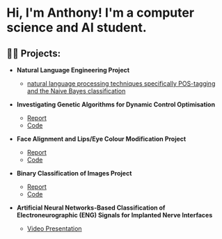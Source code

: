 <h1>Hi, I'm Anthony! I'm a computer science and AI student.</h1>

<h2>👨‍💻 Projects:</h2>

- <b>Natural Language Engineering Project</b>
  - [natural language processing techniques specifically POS-tagging and the Naive Bayes classification](https://github.com/anthonyguerges/anthonyguerges/blob/main/Projects/NLE_project.ipynb)
  
- <b>Investigating Genetic Algorithms for Dynamic Control Optimisation</b>
  - [Report](https://github.com/anthonyguerges/anthonyguerges/blob/main/Projects/Investigating%20Genetic%20Algorithms%20for%20Dynamic%20Control%20Optimisation/AIAB%20Report%20Coursework%20No2%20CandNo%20262809.pdf) 
  - [Code](https://github.com/anthonyguerges/anthonyguerges/blob/main/Projects/Investigating%20Genetic%20Algorithms%20for%20Dynamic%20Control%20Optimisation/AIAB_Coursework_No2%20(1).ipynb) 

- <b>Face Alignment and Lips/Eye Colour Modification Project</b>
  - [Report](https://github.com/anthonyguerges/anthonyguerges/blob/main/Projects/Face%20Alignment%20and%20Lips%20and%20Eye%20Colour%20Modification/CV%20report.pdf)
  - [Code](https://github.com/anthonyguerges/anthonyguerges/blob/main/Projects/Face%20Alignment%20and%20Lips%20and%20Eye%20Colour%20Modification/Copy%20of%20Final_CV_code.ipynb) 

- <b>Binary Classification of Images Project</b>
  - [Report](https://github.com/anthonyguerges/anthonyguerges/blob/main/Projects/Binary%20Classification%20Task/FML%20Report%20CandNo%20262809.pdf) 
  - [Code](https://github.com/anthonyguerges/anthonyguerges/blob/main/Projects/Binary%20Classification%20Task/FML_Notebook_CandNo_262809%20(1).ipynb) 

- <b>Artificial Neural Networks-Based Classification of Electroneurographic (ENG) Signals for Implanted Nerve Interfaces</b>
  - [Video Presentation](https://youtu.be/5bPMPLBokOI)
